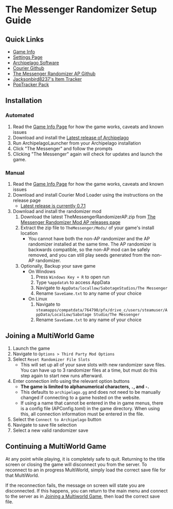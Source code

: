 # The Messenger Randomizer Setup Guide

## Quick Links
- [Game Info](../../../../games/The%20Messenger/info/en)
- [Settings Page](../../../../games/The%20Messenger/player-settings)
- [Archipelago Software](https://github.com/ArchipelagoMW/Archipelago/releases/latest)
- [Courier Github](https://github.com/Brokemia/Courier)
- [The Messenger Randomizer AP Github](https://github.com/alwaysintreble/TheMessengerRandomizerModAP)
- [Jacksonbird8237's Item Tracker](https://github.com/Jacksonbird8237/TheMessengerItemTracker)
- [PopTracker Pack](https://github.com/alwaysintreble/TheMessengerTrackPack)

## Installation

### Automated

1. Read the [Game Info Page](../../../../games/The%20Messenger/info/en) for how the game works, caveats and known issues
2. Download and install the [Latest release of Archipelago](https://github.com/ArchipelagoMW/Archipelago/releases/latest)
3. Run ArchipelagoLauncher from your Archipelago installation
4. Click "The Messenger" and follow the prompts
5. Clicking "The Messenger" again will check for updates and launch the game.

### Manual

1. Read the [Game Info Page](../../../../games/The%20Messenger/info/en) for how the game works, caveats and known issues
2. Download and install Courier Mod Loader using the instructions on the release page
   * [Latest release is currently 0.7.1](https://github.com/Brokemia/Courier/releases)
3. Download and install the randomizer mod
   1. Download the latest TheMessengerRandomizerAP.zip from
      [The Messenger Randomizer Mod AP releases page](https://github.com/alwaysintreble/TheMessengerRandomizerModAP/releases)
   2. Extract the zip file to `TheMessenger/Mods/` of your game's install location
      * You cannot have both the non-AP randomizer and the AP randomizer installed at the same time. The AP randomizer
        is backwards compatible, so the non-AP mod can be safely removed, and you can still play seeds generated from the
        non-AP randomizer.
   3. Optionally, Backup your save game
      * On Windows
        1. Press `Windows Key + R` to open run
        2. Type `%appdata%` to access AppData
        3. Navigate to `AppData/locallow/SabotageStudios/The Messenger`
        4. Rename `SaveGame.txt` to any name of your choice
      * On Linux
        1. Navigate to `steamapps/compatdata/764790/pfx/drive_c/users/steamuser/AppData/LocalLow/Sabotage Studio/The Messenger`
        2. Rename `SaveGame.txt` to any name of your choice

## Joining a MultiWorld Game

1. Launch the game
2. Navigate to `Options > Third Party Mod Options`
3. Select `Reset Randomizer File Slots`
   * This will set up all of your save slots with new randomizer save files. You can have up to 3 randomizer files at a
     time, but must do this step again to start new runs afterward.
4. Enter connection info using the relevant option buttons
   * **The game is limited to alphanumerical characters, `.`, and `-`.**
   * This defaults to `archipelago.gg` and does not need to be manually changed if connecting to a game hosted on the
     website.
   * If using a name that cannot be entered in the in game menus, there is a config file (APConfig.toml) in the game
     directory. When using this, all connection information must be entered in the file. 
5. Select the `Connect to Archipelago` button
6. Navigate to save file selection
7. Select a new valid randomizer save

## Continuing a MultiWorld Game

At any point while playing, it is completely safe to quit. Returning to the title screen or closing the game will
disconnect you from the server. To reconnect to an in progress MultiWorld, simply load the correct save file for that
MultiWorld.

If the reconnection fails, the message on screen will state you are disconnected. If this happens, you can return to the
main menu and connect to the server as in [Joining a Multiworld Game](#joining-a-multiworld-game), then load the correct
save file.
